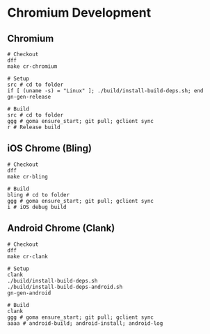 # Chromium Development

##  Chromium
    
    # Checkout
    dff
    make cr-chromium

    # Setup
    src # cd to folder
    if [ (uname -s) = "Linux" ]; ./build/install-build-deps.sh; end
    gn-gen-release

    # Build
    src # cd to folder
    ggg # goma ensure_start; git pull; gclient sync
    r # Release build

## iOS Chrome (Bling)

    # Checkout
    dff
    make cr-bling

    # Build
    bling # cd to folder
    ggg # goma ensure_start; git pull; gclient sync
    i # iOS debug build

## Android Chrome (Clank)

    # Checkout
    dff
    make cr-clank

    # Setup
    clank
    ./build/install-build-deps.sh
    ./build/install-build-deps-android.sh
    gn-gen-android

    # Build
    clank
    ggg # goma ensure_start; git pull; gclient sync
    aaaa # android-build; android-install; android-log
